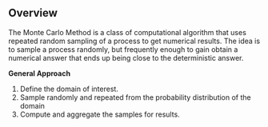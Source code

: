 ## Overview
The Monte Carlo Method is a class of computational algorithm that uses repeated random sampling of a process to get numerical results. The idea is to sample a process randomly, but frequently enough to gain obtain a numerical answer that ends up being close to the deterministic answer.

**General Approach**
1. Define the domain of interest.
2. Sample randomly and repeated from the probability distribution of the domain
3. Compute and aggregate the samples for results.

